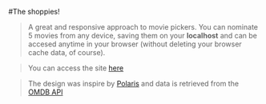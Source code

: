 #The shoppies!

>A great and responsive approach to movie pickers. You can nominate 5 movies from any device, saving them on your **localhost** and can be accesed anytime in your browser (without deleting your browser cache data, of course).

>You can access the site [here](https://mauacosta.github.io/the-shoppies/)

>The design was inspire by [Polaris](https://polaris.shopify.com/) and data is retrieved from the [OMDB API](omdbapi.com/)